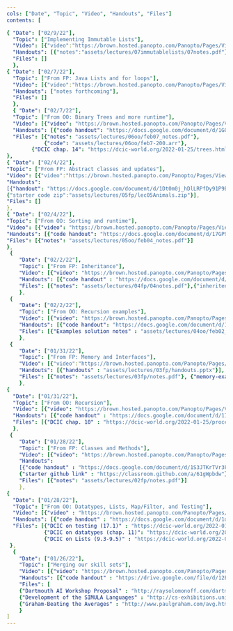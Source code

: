 ```yaml
---
cols: ["Date", "Topic", "Video", "Handouts", "Files"]
contents: [

{ "Date": ["02/9/22"],
  "Topic": ["Implementing Immutable Lists"],
  "Video": [{"video":"https://brown.hosted.panopto.com/Panopto/Pages/Viewer.aspx?id=25103fc2-4ce8-4e33-b46f-ae25017ff0a9"}],
  "Handouts": [{"notes":"assets/lectures/07immutablelists/07notes.pdf"}],
  "Files": []
  },
{ "Date": ["02/7/22"],
  "Topic": ["From FP: Java Lists and for loops"],
  "Video": [{"video":"https://brown.hosted.panopto.com/Panopto/Pages/Viewer.aspx?id=16ceb156-d7e3-4d0a-b1d4-ae35011e23ed"}],
  "Handouts": ["notes forthcoming"],
  "Files": []
  },
  { "Date": ["02/7/22"],
  "Topic": ["From OO: Binary Trees and more runtime"],
  "Video": [{"video": "https://brown.hosted.panopto.com/Panopto/Pages/Viewer.aspx?id=aef8b77f-0087-4bfb-afc1-ae25017ff090"}],
  "Handouts": [{"code handout": "https://docs.google.com/document/d/1GOeoFpfOyphltnrjogDB-QBDYG-dZYmgAO6Ts52nnz0/edit?usp=sharing"}],
  "Files": [{"notes": "assets/lectures/06oo/feb07_notes.pdf"},
            {"code": "assets/lectures/06oo/feb7-200.arr"},
	    {"DCIC chap. 14": "https://dcic-world.org/2022-01-25/trees.html"}]
},
{ "Date": ["02/4/22"],
"Topic": ["From FP: Abstract classes and updates"],
"Video": [{"video":"https://brown.hosted.panopto.com/Panopto/Pages/Viewer.aspx?id=cc1e67ce-ad2d-4253-ab64-ae25017ff078"}],
"Handouts":
[{"handout": "https://docs.google.com/document/d/1Dt0m0j_hDlLRPfDy91P9BlxLBfloOCssCkvsXuqONCo"},
{"starter code zip":"assets/lectures/05fp/lec05Animals.zip"}],
"Files": []
},
{ "Date": ["02/4/22"],
"Topic": ["From OO: Sorting and runtime"],
"Video": [{"video": "https://brown.hosted.panopto.com/Panopto/Pages/Viewer.aspx?id=ebdb35ee-ed9f-4e6e-be17-ae3201241739"}],
"Handouts": [{"code handout": "https://docs.google.com/document/d/17GP9_l3L0089IheZFgCkZzlPNWqlsX28B7Ef6oRUxR8/edit?usp=sharing"}],
"Files": [{"notes": "assets/lectures/05oo/feb04_notes.pdf"}]
},
 {
    "Date": ["02/2/22"],
    "Topic": ["From FP: Inheritance"],
    "Video": [{"video": "https://brown.hosted.panopto.com/Panopto/Pages/Viewer.aspx?id=effa25db-2ad6-4c99-ba87-ae30011d6552"}],
	"Handouts":	[{"code handout" : "https://docs.google.com/document/d/1lEtoyGnJTvbxbOgbW7OGsl3VR3SJEa-pFxzYgQYf4Ms"}],
    "Files": [{"notes": "assets/lectures/04fp/04notes.pdf"},{"inheritence diagrams":"https://docs.google.com/document/d/1Yg86xEu7WQPusArinwL-u9HtzSXFFMtTJ1FFhwfVHeE"}]
	},
 {
    "Date": ["02/2/22"],
    "Topic": ["From OO: Recursion examples"],
    "Video": [{"video": "https://brown.hosted.panopto.com/Panopto/Pages/Viewer.aspx?id=6c33524b-f742-46a6-ae3d-ae25017ff04a"}],
    "Handouts": [{"code handout": "https://docs.google.com/document/d/1yWvCnmjRMFpG3foxiBtgNcebeIE9M1tnC-0T5tuy2VU/edit?usp=sharing"}],
    "Files": [{"Examples solution notes" : "assets/lectures/04oo/feb02_notes.pdf"}, {"Examples solution": "assets/lectures/04oo/feb2-example-sols.arr"}, {"Video walkthrough of HW1A problem": "https://brown.hosted.panopto.com/Panopto/Pages/Viewer.aspx?id=25bd43db-6107-4d65-afba-ae3001811bb4"}]
    },
 {
    "Date": ["01/31/22"],
    "Topic": ["From FP: Memory and Interfaces"],
    "Video": [{"video":"https://brown.hosted.panopto.com/Panopto/Pages/Viewer.aspx?id=e2df1efe-5094-459b-9829-ae25017ff034"}],
	"Handouts":	[{"handouts" : "assets/lectures/03fp/handouts.pptx"}],
    "Files": [{"notes": "assets/lectures/03fp/notes.pdf"}, {"memory-example.pdf": "assets/lectures/03fp/notional-machine-method-call.pdf"}]
	},
{
  "Date": ["01/31/22"],
  "Topic": ["From OO: Recursion"],
  "Video": [{"video": "https://brown.hosted.panopto.com/Panopto/Pages/Viewer.aspx?id=a056b0c2-a2f6-42c4-a2d7-ae2e01482333"}],
  "Handouts": [{"code handout" : "https://docs.google.com/document/d/1Iu3sgPWrna4IzTSMGOZgceQhnIvXRq00GgFuPynJ1O8/edit?usp=sharing"}],
  "Files": [{"DCIC chap. 10" : "https://dcic-world.org/2022-01-25/processing-lists.html"}, {"Recursion annotation for \"double\" function (done in class)" : "assets/lectures/03oo/recursion_annotation_for_double.arr" }]
  },
 {
    "Date": ["01/28/22"],
    "Topic": ["From FP: Classes and Methods"],
    "Video": [{"video": "https://brown.hosted.panopto.com/Panopto/Pages/Viewer.aspx?id=73ce5197-39ba-49d4-a725-ae2b011db333"}],
	"Handouts":
	[{"code handout" : "https://docs.google.com/document/d/1S3JTKrTVr3PS8gu_9y6lPPHmmKdJXMsv042Pc1FXgv4/edit?usp=sharing"},
	{"starter github link" : "https://classroom.github.com/a/61gWpbdw"}],
    "Files": [{"notes": "assets/lectures/02fp/notes.pdf"}]
	},
{
  "Date": ["01/28/22"],
  "Topic": ["From OO: Datatypes, Lists, Map/Filter, and Testing"],
  "Video": [{"video" : "https://brown.hosted.panopto.com/Panopto/Pages/Viewer.aspx?id=07099e56-79b6-4194-8fbb-ae25017ff01d"}],
  "Handouts": [{"code handout" : "https://docs.google.com/document/d/1dz1VCdjRPGhTHMumaL7Nx83uk_tNNQfogabu2nw5Cg4/edit?usp=sharing"}, {"code.pyret.org" : "https://code.pyret.org"}],
  "Files": [{"DCIC on testing (17.1)" : "https://dcic-world.org/2022-01-25/testing.html#%28part._from-examples-to-tests%29"},
            {"DCIC on datatypes (chap. 11)": "https://dcic-world.org/2022-01-25/intro-struct-data.html"},
            {"DCIC on Lists (9.3-9.5)" : "https://dcic-world.org/2022-01-25/tables-to-lists.html#%28part._.Understanding_.Lists%29"}]
 },
  {
    "Date": ["01/26/22"],
    "Topic": ["Merging our skill sets"],
    "Video": [{"video": "https://brown.hosted.panopto.com/Panopto/Pages/Viewer.aspx?id=3371611e-ab74-4363-92ee-ae25017fefc8"}],
	"Handouts": [{"code handout" : "https://drive.google.com/file/d/12ECHaGosMTKR9z80VLped7tNtLZ5D972/"}],
    "Files": [
	{"Dartmouth AI Workshop Proposal" : "http://raysolomonoff.com/dartmouth/boxa/dart564props.pdf"},
	{"Development of the SIMULA Languages" : "http://cs-exhibitions.uni-klu.ac.at/fileadmin/template/documents/text/The_development_of_the_simula_languages.pdf"},
	{"Graham-Beating the Averages" : "http://www.paulgraham.com/avg.html"}]
	}
]
---
```

